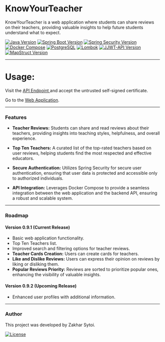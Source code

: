 # KnowYourTeacher

KnowYourTeacher is a web application where students can share reviews on their teachers, providing valuable insights to help future students understand what to expect.

[![Java Version](https://img.shields.io/badge/Java-17-blue)](#)
[![Spring Boot Version](https://img.shields.io/badge/Spring%20Boot-3.2.0-brightgreen)](#)
[![Spring Security Version](https://img.shields.io/badge/Spring%20Security-6.2.0-orange)](#)
[![Docker Compose](https://img.shields.io/badge/Docker%20Compose-supported-blue)](#)
[![PostgreSQL](https://img.shields.io/badge/PostgreSQL-supported-blue)](#)
[![Lombok](https://img.shields.io/badge/Lombok-1.18.20-blueviolet)](#)
[![JJWT-API Version](https://img.shields.io/badge/JJWT--API-0.12.3-green)](#)
[![MapStruct Version](https://img.shields.io/badge/MapStruct-1.5.5-red)](#)

---

# Usage:
Visit the <a href="https://3.70.177.167:82/knowyourteacher-api/v1/teachers/topten"> API Endpoint </a> and accept the untrusted self-signed certificate.

Go to the <a href="http://3.70.177.167">Web Application</a>.

---

### Features

- **Teacher Reviews:** Students can share and read reviews about their teachers, providing insights into teaching styles, helpfulness, and overall experience.
  
- **Top Ten Teachers:** A curated list of the top-rated teachers based on user reviews, helping students find the most respected and effective educators.

- **Secure Authentication:** Utilizes Spring Security for secure user authentication, ensuring that user data is protected and accessible only to authorized individuals.

- **API Integration:** Leverages Docker Compose to provide a seamless integration between the web application and the backend API, ensuring a robust and scalable system.

---

### Roadmap

#### Version 0.9.1 (Current Release)
- Basic web application functionality.
- Top Ten Teachers list.
- Improved search and filtering options for teacher reviews.
- **Teacher Cards Creation:** Users can create cards for teachers.
- **Like and Dislike Reviews:** Users can express their opinion on reviews by liking or disliking them.
- **Popular Reviews Priority:** Reviews are sorted to prioritize popular ones, enhancing the visibility of valuable insights.

#### Version 0.9.2 (Upcoming Release)
- Enhanced user profiles with additional information.


---

### Author

This project was developed by Zakhar Sytoi.

[![License](https://img.shields.io/badge/License-Creative_Commons_Licenses-blue.svg)](LICENSE)
